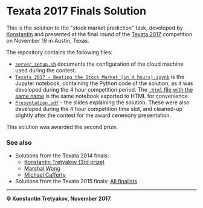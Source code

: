 Texata 2017 Finals Solution
===========================

This is the solution to the "stock market prediction" task, developed by [Konstantin](http://fouryears.eu) and presented at the final round of the [Texata 2017](http://texata.com/) competition on November 19 in Austin, Texas.

The repository contains the following files:

  * [`server_setup.sh`](https://github.com/konstantint/texata-finals-2017/blob/master/server_setup.sh) documents the configuration of the cloud machine used during the contest.
  * [`Texata 2017 - Beating the Stock Market (in 4 hours).ipynb`](https://github.com/konstantint/texata-finals-2017/blob/master/Texata%202017%20-%20Beating%20the%20Stock%20Market%20(in%204%20hours).ipynb) is the Jupyter notebook, containing the Python code of the solution, as it was developed during the 4 hour competition period. The [`.html` file with the same name](https://github.com/konstantint/texata-finals-2017/blob/master/Texata%202017%20-%20Beating%20the%20Stock%20Market%20(in%204%20hours).html) is the same notebook exported to HTML for convenience.
  * [`Presentation.pdf`](https://github.com/konstantint/texata-finals-2017/blob/master/Presentation.pdf) - the slides explaining the solution. These were also developed during the 4 hour competition time slot, and cleaned-up slightly after the contest for the award ceremony presentation.

This solution was awarded the second prize.


### See also

 * Solutions from the Texata 2014 finals: 
   * [Konstantin Tretyakov (3rd prize)](https://github.com/konstantint/texata-finals-2014)
   * [Marshal Wong](https://github.com/marshalwong1/Texata_2014_Final)
   * [Michael Cafferty](https://github.com/mscafferty/TEXATA-2014-Finals)
 * Solutions from the Texata 2015 finals: [All finalists](https://github.com/lelakshm/texata2015-hackathon)
 
----

**© Konstantin Tretyakov, November 2017.**